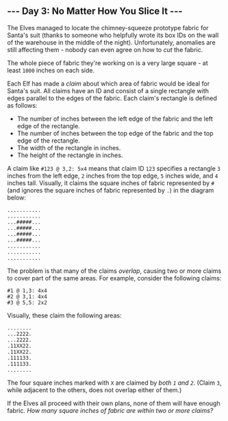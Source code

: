--- Day 3: No Matter How You Slice It ---
-----------------------------------------

The Elves managed to locate the chimney-squeeze prototype fabric for
Santa's suit (thanks to someone who helpfully wrote its box IDs on the
wall of the warehouse in the middle of the night). Unfortunately,
anomalies are still affecting them - nobody can even agree on how to
*cut* the fabric.

The whole piece of fabric they're working on is a very large square - at
least `1000` inches on each side.

Each Elf has made a *claim* about which area of fabric would be ideal
for Santa's suit. All claims have an ID and consist of a single
rectangle with edges parallel to the edges of the fabric. Each claim's
rectangle is defined as follows:

-   The number of inches between the left edge of the fabric and the
    left edge of the rectangle.
-   The number of inches between the top edge of the fabric and the top
    edge of the rectangle.
-   The width of the rectangle in inches.
-   The height of the rectangle in inches.

A claim like `#123 @ 3,2: 5x4` means that claim ID `123` specifies a
rectangle `3` inches from the left edge, `2` inches from the top edge,
`5` inches wide, and `4` inches tall. Visually, it claims the square
inches of fabric represented by `#` (and ignores the square inches of
fabric represented by `.`) in the diagram below:

    ...........
    ...........
    ...#####...
    ...#####...
    ...#####...
    ...#####...
    ...........
    ...........
    ...........

The problem is that many of the claims *overlap*, causing two or more
claims to cover part of the same areas. For example, consider the
following claims:

    #1 @ 1,3: 4x4
    #2 @ 3,1: 4x4
    #3 @ 5,5: 2x2

Visually, these claim the following areas:

    ........
    ...2222.
    ...2222.
    .11XX22.
    .11XX22.
    .111133.
    .111133.
    ........

The four square inches marked with `X` are claimed by *both `1` and
`2`*. (Claim `3`, while adjacent to the others, does not overlap either
of them.)

If the Elves all proceed with their own plans, none of them will have
enough fabric. *How many square inches of fabric are within two or more
claims?*

